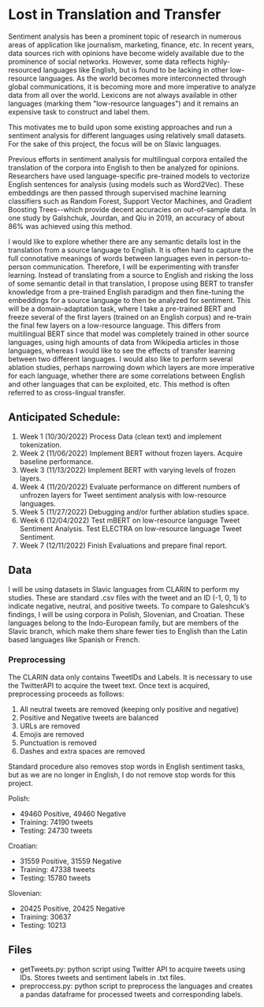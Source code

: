 # Lost in Translation and Transfer

Sentiment analysis has been a prominent topic of research in numerous areas of application like journalism, marketing, finance, etc. In recent years, data sources rich with opinions have become widely available due to the prominence of social networks. However, some data reflects highly-resourced languages like English, but is found to be lacking in other low-resource languages. As the world becomes more interconnected through global communications, it is becoming more and more imperative to analyze data from all over the world. Lexicons are not always available in other languages (marking them "low-resource languages") and it remains an expensive task to construct and label them. 

This motivates me to build upon some existing approaches and run a sentiment analysis for different languages using relatively small datasets. For the sake of this project, the focus will be on Slavic languages.

Previous efforts in sentiment analysis for multilingual corpora entailed the translation of the corpora into English to then be analyzed for opinions. Researchers have used language-specific pre-trained models to vectorize English sentences for analysis (using models such as Word2Vec). These embeddings are then passed through supervised machine learning classifiers such as Random Forest, Support Vector Machines, and Gradient Boosting Trees--which provide decent accuracies on out-of-sample data.  In one study by Galshchuk, Jourdan, and Qiu in 2019, an accuracy of about 86\% was achieved using this method. 

I would like to explore whether there are any semantic details lost in the translation from a source language to English. It is often hard to capture the full connotative meanings of words between languages even in person-to-person communication. Therefore, I will be experimenting with transfer learning. Instead of translating from a source to English and risking the loss of some semantic detail in that translation, I propose using BERT to transfer knowledge from a pre-trained English paradigm and then fine-tuning the embeddings for a source language to then be analyzed for sentiment. This will be a domain-adaptation task, where I take a pre-trained BERT and freeze several of the first layers (trained on an English corpus) and re-train the final few layers on a low-resource language. This differs from multilingual BERT since that model was completely trained in other source languages, using high amounts of data from Wikipedia articles in those languages, whereas I would like to see the effects of transfer learning between two different languages. I would also like to perform several ablation studies, perhaps narrowing down which layers are more imperative for each language, whether there are some correlations between English and other languages that can be exploited, etc. This method is often referred to as cross-lingual transfer.


## Anticipated Schedule:
1. Week 1 (10/30/2022) Process Data (clean text) and implement tokenization.
2. Week 2 (11/06/2022) Implement BERT without frozen layers. Acquire baseline performance.
3. Week 3 (11/13/2022) Implement BERT with varying levels of frozen layers.
4. Week 4 (11/20/2022) Evaluate performance on different numbers of unfrozen layers for Tweet
sentiment analysis with low-resource languages.
5. Week 5 (11/27/2022) Debugging and/or further ablation studies space.
6. Week 6 (12/04/2022) Test mBERT on low-resource language Tweet Sentiment Analysis.
Test ELECTRA on low-resource language Tweet Sentiment.
7. Week 7 (12/11/2022) Finish Evaluations and prepare final report.

## Data

I will be using datasets in Slavic languages from CLARIN to perform my studies. These are standard
.csv files with the tweet and an ID (-1, 0, 1) to indicate negative, neutral, and positive tweets. To
compare to Galeshcuk’s findings, I will be using corpora in Polish, Slovenian, and Croatian. These
languages belong to the Indo-European family, but are members of the Slavic branch, which make
them share fewer ties to English than the Latin based languages like Spanish or French.

### Preprocessing

The CLARIN data only contains TweetIDs and Labels. It is necessary to use the TwitterAPI to acquire the tweet text. Once text is acquired, preprocessing proceeds as follows:

1. All neutral tweets are removed (keeping only positive and negative)
2. Positive and Negative tweets are balanced
3. URLs are removed
4. Emojis are removed
5. Punctuation is removed
6. Dashes and extra spaces are removed

Standard procedure also removes stop words in English sentiment tasks, but as we are no longer in English, I do not remove stop words for this project.

Polish:

* 49460 Positive, 49460 Negative
* Training: 74190 tweets
* Testing: 24730 tweets

Croatian: 

* 31559 Positive, 31559 Negative
* Training: 47338 tweets
* Testing: 15780 tweets

Slovenian: 

* 20425 Positive, 20425 Negative
* Training: 30637
* Testing: 10213


## Files

* getTweets.py: python script using Twitter API to acquire tweets using IDs. Stores tweets and sentiment labels in .txt files.
* preproccess.py: python script to preprocess the languages and creates a pandas dataframe for processed tweets and corresponding labels.
